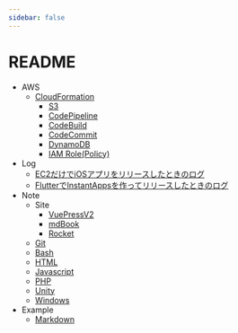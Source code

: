 ```yaml
---
sidebar: false
---
```


# README

- AWS
  - [CloudFormation](./aws/cfn/s3.md)
    - [S3](./aws/cfn/s3.md)
    - [CodePipeline](./aws/cfn/pipeline.md)
    - [CodeBuild](./aws/cfn/codebuild.md)
    - [CodeCommit](./aws/cfn/codecommit.md)
    - [DynamoDB](./aws/cfn/dynamodb.md)
    - [IAM Role(Policy)](./aws/cfn/role-policy.md)
- Log
  - [EC2だけでiOSアプリをリリースしたときのログ](./log/ec2mac.md)
  - [FlutterでInstantAppsを作ってリリースしたときのログ](./log/instatapp.md)
- Note
  - Site
    - [VuePressV2](./note/vuepress.md)
    - [mdBook](./note/mdbook.md)
    - [Rocket](./note/rocket.md)
  - [Git](./note/git.md)
  - [Bash](./note/bash.md)
  - [HTML](./note/html.md)
  - [Javascript](./note/javascript.md)
  - [PHP](./note/php.md)
  - [Unity](./note/unity.md)
  - [Windows](./note/windows.md)
- Example
  - [Markdown](./example/markdown.md)
